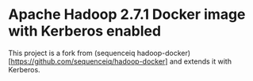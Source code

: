 # Apache Hadoop 2.7.1 Docker image with Kerberos enabled

This project is a fork from (sequenceiq hadoop-docker)[https://github.com/sequenceiq/hadoop-docker] and extends it with Kerberos.
